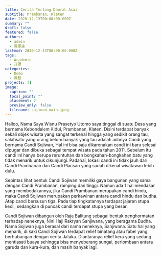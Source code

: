 ```yaml
---
title: Cerita Tentang Daerah Asal
subtitle: Prambanan, Klaten
date: 2020-12-13T00:00:00.000Z
summary: ""
draft: false
featured: false
authors:
  - admin
  - 吳恩達
lastmod: 2020-12-13T00:00:00.000Z
tags:
  - Academic
  - 开源
categories:
  - Demo
  - 教程
projects: []
image:
  caption: ""
  focal_point: ""
  placement: 2
  preview_only: false
  filename: sajiwan_main.jpeg
---
```

Halloo, Nama Saya Wisnu Prasetyo Utomo saya tinggal di suatu Desa yang bernama Kebondalem Kidul, Prambanan, Klaten. Disini terdapat banyak sekali objek wisata yang sangat terkenal hingga yang sedikit orang tau, salahsatu yang orang belom banyak yang tau adalah adanya Candi yang bernama Candi Sojiwan, Hal ini bisa saja dikarenakan candi ini baru selesai 
dipugar dan dibuka sebagai tempat wisata pada tahun 2011. Sebelum itu candi ini hanya berupa reruntuhan dan bongkahan-bongkahan 
batu yang tidak menarik untuk dikunjungi. Padahal, 
lokasi candi ini tidak jauh dari Candi Prambanan dan Candi Plaosan yang sudah dikenal wisatawan lebih dulu.

Sepintas lihat bentuk Candi Sojiwan memiliki gaya bangunan yang sama dengan Candi Prambanan, ramping dan tinggi. Namun ada 1 hal mendasar yang membedakannya, jika Candi Prambanan merupakan candi hindu, maka Candi Sojiwan merupakan perkawinan antara candi hindu dan budha. Atap candi bersusun tiga. Pada tiap tingkatannya terdapat jajaran stupa kecil, sedangkan di puncak candi terdapat stupa yang besar.

Candi Sojiwan dibangun oleh Raja Balitung sebagai bentuk penghormatan terhadap neneknya, Nini Haji Rakryan Sanjiwana, yang beragama Budha. Nama Sojiwan juga berasal dari nama neneknya, Sanjiwana. Satu hal yang menarik, di kaki Candi Sojiwan terdapat relief binatang atau fabel yang berhubungan dengan cerita Jataka. Diantaranya relief kera yang sedang mentiasati buaya sehingga bisa menyeberang sungai, perlombaan antara garuda dan kura-kura, dan masih banyak lagi.